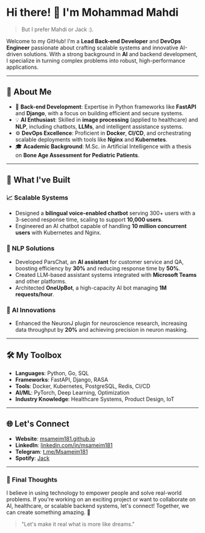 # Hi there! 👋 I'm Mohammad Mahdi

 > But I prefer Mahdi or Jack :).

Welcome to my GitHub! I'm a **Lead Back-end Developer** and **DevOps Engineer** passionate about crafting scalable systems and innovative AI-driven solutions. With a strong background in **AI** and backend development, I specialize in turning complex problems into robust, high-performance applications.

---

## 🚀 About Me
- 🌟 **Back-end Development**: Expertise in Python frameworks like **FastAPI** and **Django**, with a focus on building efficient and secure systems.
- 💡 **AI Enthusiast**: Skilled in **image processing** (applied to healthcare) and **NLP**, including chatbots, **LLMs**, and intelligent assistance systems.
- ⚙️ **DevOps Excellence**: Proficient in **Docker**, **CI/CD**, and orchestrating scalable deployments with tools like **Nginx** and **Kubernetes**.
- 🎓 **Academic Background**: M.Sc. in Artificial Intelligence with a thesis on **Bone Age Assessment for Pediatric Patients**.

---

## 💼 What I've Built
### 📈 Scalable Systems
- Designed a **bilingual voice-enabled chatbot** serving 300+ users with a 3-second response time, scaling to support **10,000 users**.
- Engineered an AI chatbot capable of handling **10 million concurrent users** with Kubernetes and Nginx.

### 🧠 NLP Solutions
- Developed ParsChat, an **AI assistant** for customer service and QA, boosting efficiency by **30%** and reducing response time by **50%**.
- Created LLM-based assistant systems integrated with **Microsoft Teams** and other platforms.
- Architected **OneUpBot**, a high-capacity AI bot managing **1M requests/hour**.

### 🤖 AI Innovations
- Enhanced the NeuronJ plugin for neuroscience research, increasing data throughput by **20%** and achieving precision in neuron masking.
---

## 🛠️ My Toolbox
- **Languages**: Python, Go, SQL
- **Frameworks**: FastAPI, Django, RASA
- **Tools**: Docker, Kubernetes, PostgreSQL, Redis, CI/CD
- **AI/ML**: PyTorch, Deep Learning, Optimization
- **Industry Knowledge**: Healthcare Systems, Product Design, IoT

---

## 🌐 Let's Connect
- **Website**: [msameim181.github.io](https://msameim181.github.io/)
- **LinkedIn**: [linkedin.com/in/msameim181](https://www.linkedin.com/in/msameim181/)
- **Telegram**: [t.me/Msameim181](https://t.me/Msameim181)
- **Spotify**: [Jack](https://open.spotify.com/user/1pe3mgooa5zk61axkq7v8q355)

---

### 🌟 Final Thoughts
I believe in using technology to empower people and solve real-world problems. If you're working on an exciting project or want to collaborate on AI, healthcare, or scalable backend systems, let's connect! Together, we can create something amazing. 🚀

> "Let's make it real what is more like dreams."


<!-- <p align="center"> 
  <img src="https://github-readme-stats.vercel.app/api?username=msameim181&theme=github_dark&count_private=true&show_icons=true&hide_rank=false" alt="Mohammad Mahdi's github stats" /> <br/>
  -->
  <!-- <img src="https://github-readme-stats.vercel.app/api/top-langs?username=msameim181&theme=github_dark&hide=html&layout=compact&line_height=51&langs_count=9&exclude_repo=comp426,Redventures-Movie-Quotes&card_width=445" alt="Mohammad Mahdi's Top Langs" />
</p> -->
